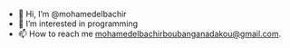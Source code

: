 - 👋 Hi, I’m @mohamedelbachir
- 👀 I’m interested in programming
- 📫 How to reach me mohamedelbachirboubanganadakou@gmail.com.

<!---
mohamedelbachir/mohamedelbachir is a ✨ special ✨ repository because its `README.md` (this file) appears on your GitHub profile.
You can click the Preview link to take a look at your changes.
--->
